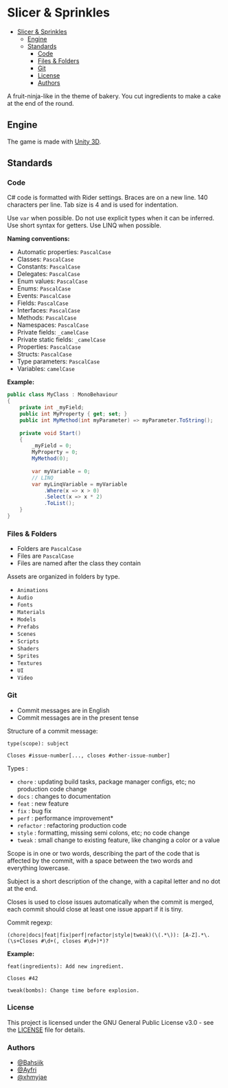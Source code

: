 ﻿# Slicer & Sprinkles
<!-- TOC -->
* [Slicer & Sprinkles](#slicer--sprinkles)
  * [Engine](#engine)
  * [Standards](#standards)
    * [Code](#code)
    * [Files & Folders](#files--folders)
    * [Git](#git)
    * [License](#license)
    * [Authors](#authors)
<!-- TOC -->
A fruit-ninja-like in the theme of bakery. You cut ingredients to make a cake at the end of the round.

## Engine

The game is made with [Unity 3D](https://unity.com/).

## Standards

### Code

C# code is formatted with Rider settings.
Braces are on a new line.
140 characters per line.
Tab size is 4 and is used for indentation.

Use `var` when possible.
Do not use explicit types when it can be inferred.
Use short syntax for getters.
Use LINQ when possible.


**Naming conventions:**

- Automatic properties: `PascalCase`
- Classes: `PascalCase`
- Constants: `PascalCase`
- Delegates: `PascalCase`
- Enum values: `PascalCase`
- Enums: `PascalCase`
- Events: `PascalCase`
- Fields: `PascalCase`
- Interfaces: `PascalCase`
- Methods: `PascalCase`
- Namespaces: `PascalCase`
- Private fields: `_camelCase`
- Private static fields: `_camelCase`
- Properties: `PascalCase`
- Structs: `PascalCase`
- Type parameters: `PascalCase`
- Variables: `camelCase`

**Example:**

```csharp
public class MyClass : MonoBehaviour
{
    private int _myField;
    public int MyProperty { get; set; }
    public int MyMethod(int myParameter) => myParameter.ToString();
    
    private void Start()
    {
        _myField = 0;
        MyProperty = 0;
        MyMethod(0);
        
        var myVariable = 0;
        // LINQ
        var myLinqVariable = myVariable
            .Where(x => x > 0)
            .Select(x => x * 2)
            .ToList();
    }
}
```

### Files & Folders

- Folders are `PascalCase`
- Files are `PascalCase`
- Files are named after the class they contain

Assets are organized in folders by type.
- `Animations`
- `Audio`
- `Fonts`
- `Materials`
- `Models`
- `Prefabs`
- `Scenes`
- `Scripts`
- `Shaders`
- `Sprites`
- `Textures`
- `UI`
- `Video`

### Git

- Commit messages are in English
- Commit messages are in the present tense

Structure of a commit message:
```
type(scope): subject

Closes #issue-number[..., closes #other-issue-number]
```

Types :
- `chore` : updating build tasks, package manager configs, etc; no production code change
- `docs` : changes to documentation
- `feat` : new feature
- `fix` : bug fix
- `perf` : performance improvement*
- `refactor` : refactoring production code
- `style` : formatting, missing semi colons, etc; no code change
- `tweak` : small change to existing feature, like changing a color or a value

Scope is in one or two words, describing the part of the code that is affected by the commit, with a space between the two words and everything lowercase.

Subject is a short description of the change, with a capital letter and no dot at the end.

Closes is used to close issues automatically when the commit is merged, each commit should close at least one issue appart if it is tiny.

Commit regexp:
```regexp
(chore|docs|feat|fix|perf|refactor|style|tweak)(\(.*\)): [A-Z].*\.(\s+Closes #\d+(, closes #\d+)*)?
```

**Example:**

```
feat(ingredients): Add new ingredient.

Closes #42
```

```
tweak(bombs): Change time before explosion.
```

### License

This project is licensed under the GNU General Public License v3.0 - see the [LICENSE](LICENSE) file for details.

### Authors

- [@Bahsiik](https://github.com/Bahsiik)
- [@Ayfri](https://github.com/Ayfri)
- [@xhmyjae](https://github.com/xhmyjae)

